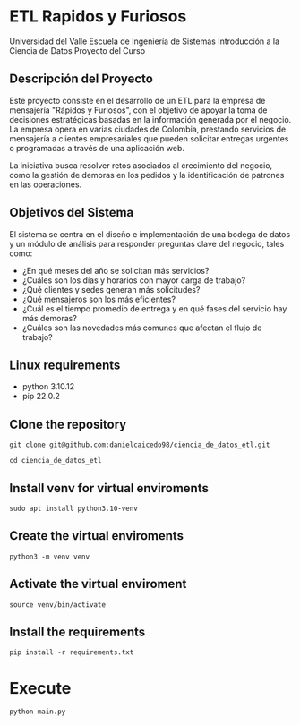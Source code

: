 # ETL Rapidos y Furiosos
Universidad del Valle
Escuela de Ingeniería de Sistemas
Introducción a la Ciencia de Datos
Proyecto del Curso

## Descripción del Proyecto
Este proyecto consiste en el desarrollo de un ETL para la empresa de mensajería "Rápidos y Furiosos", con el objetivo de apoyar la toma de decisiones estratégicas basadas en la información generada por el negocio. La empresa opera en varias ciudades de Colombia, prestando servicios de mensajería a clientes empresariales que pueden solicitar entregas urgentes o programadas a través de una aplicación web.

La iniciativa busca resolver retos asociados al crecimiento del negocio, como la gestión de demoras en los pedidos y la identificación de patrones en las operaciones.

## Objetivos del Sistema
El sistema se centra en el diseño e implementación de una bodega de datos y un módulo de análisis para responder preguntas clave del negocio, tales como:

- ¿En qué meses del año se solicitan más servicios?
- ¿Cuáles son los días y horarios con mayor carga de trabajo?
- ¿Qué clientes y sedes generan más solicitudes?
- ¿Qué mensajeros son los más eficientes?
- ¿Cuál es el tiempo promedio de entrega y en qué fases del servicio hay más demoras?
- ¿Cuáles son las novedades más comunes que afectan el flujo de trabajo?

## Linux requirements
- python 3.10.12
- pip 22.0.2

## Clone the repository

`git clone git@github.com:danielcaicedo98/ciencia_de_datos_etl.git`

`cd ciencia_de_datos_etl`

## Install venv for virtual enviroments

`sudo apt install python3.10-venv`

## Create the virtual enviroments

`python3 -m venv venv`

## Activate the virtual enviroment

`source venv/bin/activate`

## Install the requirements

`pip install -r requirements.txt`

# Execute 

`python main.py`


